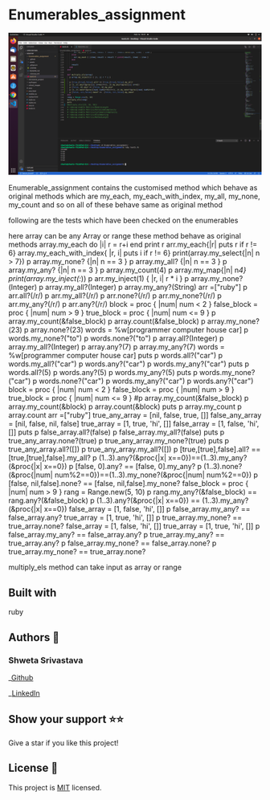 # Enumerables_assignment

![Screenshot](./assets/Screenshot.png)


Enumerable_assignment contains the customised method which behave as original methods
which are my_each, my_each_with_index, my_all, my_none, my_count and so on all of these behave same as original method


following are the tests which have been checked on the enumerables

here array can be any Array or range these method behave as original methods
  array.my_each do |i|
    r = r+i
  end
  print r
  arr.my_each{|r| puts r if r != 6}
  array.my_each_with_index{ |r, i| puts i if r != 6}
  print(array.my_select{|n| n > 7})
  p array.my_none? {|n| n == 3 }
  p array.my_all? {|n| n == 3 }
  p array.my_any? {|n| n == 3 }
  p array.my_count(4)
  p array.my_map{|n| n*4} 
  print(array.my_inject(:*))
  p arr.my_inject(1) { |r, i| r * i }
  p array.my_none?(Integer)
  p array.my_all?(Integer)
  p array.my_any?(String)
   arr =["ruby"]
  p arr.all?(/r/)
  p arr.my_all?(/r/)
  p arr.none?(/r/)
  p arr.my_none?(/r/)
  p arr.my_any?(/r/)
  p arr.any?(/r/)
  block = proc { |num| num <  2 }
  false_block = proc { |num| num > 9 }
true_block = proc { |num| num <= 9 }
  p array.my_count(&false_block)
  p array.count(&false_block)
  p array.my_none?(23)
  p array.none?(23)
  words = %w[programmer computer house car]
  p words.my_none?("to")
  p words.none?("to")
  p array.all?(Integer)
  p array.my_all?(Integer)
  p array.any?(7)
  p array.my_any?(7)
  words = %w[programmer computer house car]
  puts
  p words.all?("car")
  p words.my_all?("car")
  p words.any?("car")
  p words.my_any?("car")
  puts
  p words.all?(5)
  p words.any?(5)
  p words.my_any?(5)
  puts
  p words.my_none?("car")
  p words.none?("car")
  p words.my_any?("car")
  p words.any?("car")
  block = proc { |num| num <  2 }
  false_block = proc { |num| num > 9 }
true_block = proc { |num| num <= 9 }
  #p array.my_count(&false_block)
  p array.my_count(&block)
  p array.count(&block)
  puts
  p array.my_count
  p array.count
  arr =["ruby"]
  true_any_array = [nil, false, true, []]
  false_any_array = [nil, false, nil, false]
  true_array = [1, true, 'hi', []]
  false_array = [1, false, 'hi', []]
  puts
  p false_array.all?(false)
  p false_array.my_all?(false)
  puts
  p true_any_array.none?(true)
  p true_any_array.my_none?(true)
  puts
  p true_any_array.all?([])
  p true_any_array.my_all?([])
  p [true,[true],false].all? == [true,[true],false].my_all?
  p (1..3).any?(&proc{|x| x==0})==(1..3).my_any?(&proc{|x| x==0})
  p [false, 0].any? == [false, 0].my_any?
  p (1..3).none?(&proc{|num| num%2==0})==(1..3).my_none?(&proc{|num| num%2==0})
  p [false, nil,false].none? ==  [false, nil,false].my_none?
  false_block = proc { |num| num > 9 }
  rang = Range.new(5, 10)
  p rang.my_any?(&false_block) == rang.any?(&false_block)
  p (1..3).any?(&proc{|x| x==0}) == (1..3).my_any?(&proc{|x| x==0})
  false_array = [1, false, 'hi', []]
  p false_array.my_any? == false_array.any?
  true_array = [1, true, 'hi', []]
  p true_array.my_none? == true_array.none?
  false_array = [1, false, 'hi', []]
  true_array = [1, true, 'hi', []]
  p false_array.my_any? == false_array.any?
  p true_array.my_any? == true_array.any?
  p false_array.my_none? == false_array.none?
  p true_array.my_none? == true_array.none?

multiply_els method can take input as array or range
  
## Built with

ruby

## Authors 👤

### Shweta Srivastava

_[Github](https://github.com/vidhishweta01)

_[LinkedIn](http://linkedin.com/in/shweta-s-15a57070)

## Show your support ⭐️⭐️

Give a star if you like this project!

## License 📝

This project is [MIT](https://www.mit.edu/~amini/LICENSE.md) licensed.